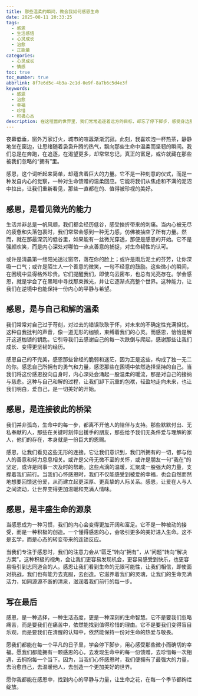 ```yaml
---
title: 那些温柔的瞬间，教会我如何感恩生命
date: 2025-08-11 20:33:25
tags:
  - 感恩
  - 生活感悟
  - 心灵成长
  - 治愈
  - 正能量
categories:
  - 心灵成长
  - 情感
toc: true
toc_number: true
abbrlink: 8f7e6d5c-4b3a-2c1d-0e9f-8a7b6c5d4e3f
keywords:
  - 感恩
  - 治愈
  - 幸福
  - 珍惜
  - 积极心态
description: 在这喧嚣的世界里，我们常常追逐着远方的目标，却忘了停下脚步，感受身边那些微小而确切的幸福。感恩，不仅仅是一种态度，更是一种深刻的生命哲学，它能温柔地抚慰我们的心灵，让我们在每一个平凡的日子里，都能发现不平凡的意义。这篇文章，将带你一同走进感恩的世界，感受它如何点亮我们的内心，滋养我们的灵魂。
---
```


夜幕低垂，窗外万家灯火，城市的喧嚣渐渐沉寂。此刻，我喜欢泡一杯热茶，静静地坐在窗边，让思绪随着袅袅升腾的热气，飘向那些生命中温柔而坚韧的瞬间。我们总是在奔跑，在追逐，在渴望更多，却常常忘记，真正的富足，或许就藏在那些被我们忽略的“拥有”里。

感恩，这个词听起来简单，却蕴含着巨大的力量。它不是一种刻意的仪式，而是一种发自内心的觉察，一种对生命馈赠的温柔回应。它能将我们从焦虑和不满的泥沼中拉出，让我们重新看见，那些一直都在的、值得被珍视的美好。

## 感恩，是看见微光的能力

生活并非总是一帆风顺，我们都会经历低谷，感受挫折带来的刺痛。当内心被无尽的疲惫和失落包裹时，我们常常会感到一种无力感，仿佛被抽空了所有力量。然而，就在那最深沉的低谷里，如果能有一丝微光穿透，那便是感恩的开始。它不是强颜欢笑，而是内心深处对哪怕一点点善意的捕捉，对生命韧性的认可。

或许是清晨第一缕阳光透过窗帘，落在你的脸上；或许是雨后泥土的芬芳，让你深吸一口气；或许是陌生人一个善意的微笑，一句不经意的鼓励。这些微小的瞬间，在困境中显得格外珍贵。它们提醒我们，即使乌云密布，也总有光亮存在。学会感恩，就是学会了在黑暗中寻找那束微光，并让它逐渐点亮整个世界。这种能力，让我们在逆境中也能保持一份内心的平静与希望。

## 感恩，是与自己和解的温柔

我们常常对自己过于苛刻，对过去的错误耿耿于怀，对未来的不确定性充满担忧。这种自我批判的声音，像一道无形的枷锁，束缚着我们的心灵。而感恩，恰恰是解开这道枷锁的钥匙。它引导我们去感谢自己的每一次跌倒与爬起，感谢那些让我们成长、变得更坚韧的经历。

感恩自己的不完美，感恩那些曾经的脆弱和迷茫，因为正是这些，构成了独一无二的你。感恩自己所拥有的勇气和力量，感恩那些在困境中依然选择坚持的自己。当我们将这份感恩投向自身时，内心深处会涌起一股温柔的暖流，那是对自己的接纳与慈悲。这种与自己和解的过程，让我们卸下沉重的包袱，轻盈地走向未来，也让我们明白，爱自己，是一切美好的开始。

## 感恩，是连接彼此的桥梁

我们并非孤岛，生命中的每一步，都离不开他人的陪伴与支持。那些默默付出、无私奉献的人，那些在关键时刻伸出援手的朋友，那些给予我们无条件爱与理解的家人，他们的存在，本身就是一份巨大的恩赐。

感恩，让我们看见这些无形的连接。它让我们意识到，我们所拥有的一切，都与他人的善意和努力息息相关。或许是父母无微不至的关怀，或许是朋友一句“我在”的坚定，或许是同事一次及时的帮助。这些点滴的温暖，汇聚成一股强大的力量，支撑着我们前行。当我们心怀感恩时，我们不仅能感受到被爱的幸福，也会自然而然地想要回馈这份爱，从而建立起更深厚、更真挚的人际关系。感恩，让爱在人与人之间流动，让世界变得更加温暖和充满人情味。

## 感恩，是丰盛生命的源泉

当感恩成为一种习惯，我们的内心会变得更加开阔和富足。它不是一种被动的接受，而是一种积极的创造。一个懂得感恩的心，会吸引更多的美好进入生命。这不是玄学，而是心态的转变带来的连锁反应。

当我们专注于感恩时，我们的注意力会从“匮乏”转向“拥有”，从“问题”转向“解决方案”。这种积极的视角，会让我们更容易发现机会，更容易感受到快乐，也更容易吸引到志同道合的人。感恩让我们看到生命的无限可能性，让我们相信，即使面对挑战，我们也有能力去克服，去创造。它滋养着我们的灵魂，让我们的生命充满活力，如同源源不断的清泉，滋润着我们前行的每一步。

## 写在最后

感恩，是一种选择，一种生活态度，更是一种深刻的生命智慧。它不是要我们忽略痛苦，而是要我们在痛苦中，依然能找到值得珍惜的理由。它不是要我们变得盲目乐观，而是要我们在清醒的认知中，依然能保持一份对生命的热爱与敬畏。

愿我们都能在每一个平凡的日子里，学会停下脚步，用心感受那些微小而确切的幸福。愿我们都能拥有一颗感恩的心，去发现生命中的每一份馈赠，去珍惜每一次相遇，去拥抱每一个当下。因为，当我们心怀感恩时，我们便拥有了最强大的力量，去治愈自己，去温暖他人，去创造一个更加美好的世界。

愿你我都能在感恩中，找到内心的平静与力量，让生命之花，在每一个季节都绚烂绽放。